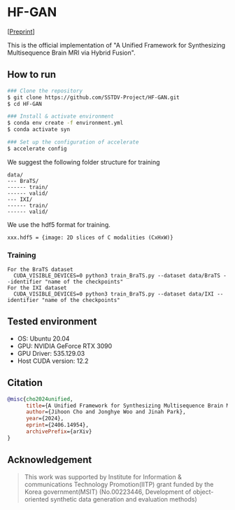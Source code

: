 HF-GAN
===
[[Preprint](https://arxiv.org/abs/2406.14954)]

This is the official implementation of "A Unified Framework for Synthesizing Multisequence Brain MRI via Hybrid Fusion".

## How to run
```bash
### Clone the repository
$ git clone https://github.com/SSTDV-Project/HF-GAN.git
$ cd HF-GAN

### Install & activate environment
$ conda env create -f environment.yml
$ conda activate syn

### Set up the configuration of accelerate
$ accelerate config
```
We suggest the following folder structure for training
```
data/
--- BraTS/
------ train/
------ valid/
--- IXI/
------ train/
------ valid/
```
We use the hdf5 format for training.
```
xxx.hdf5 = {image: 2D slices of C modalities (CxHxW)}
```
### Training
```
For the BraTS dataset
  CUDA_VISIBLE_DEVICES=0 python3 train_BraTS.py --dataset data/BraTS --identifier "name of the checkpoints"
For the IXI dataset
  CUDA_VISIBLE_DEVICES=0 python3 train_BraTS.py --dataset data/IXI --identifier "name of the checkpoints"
```

## Tested environment
* OS: Ubuntu 20.04
* GPU: NVIDIA GeForce RTX 3090
* GPU Driver: 535.129.03
* Host CUDA version: 12.2

## Citation

```bibtex
@misc{cho2024unified,
      title={A Unified Framework for Synthesizing Multisequence Brain MRI via Hybrid Fusion}, 
      author={Jihoon Cho and Jonghye Woo and Jinah Park},
      year={2024},
      eprint={2406.14954},
      archivePrefix={arXiv}
}
```

## Acknowledgement

> This work was supported by Institute for Information & communications Technology Promotion(IITP) grant funded by the Korea government(MSIT) (No.00223446, Development of object-oriented synthetic data generation and evaluation methods)
